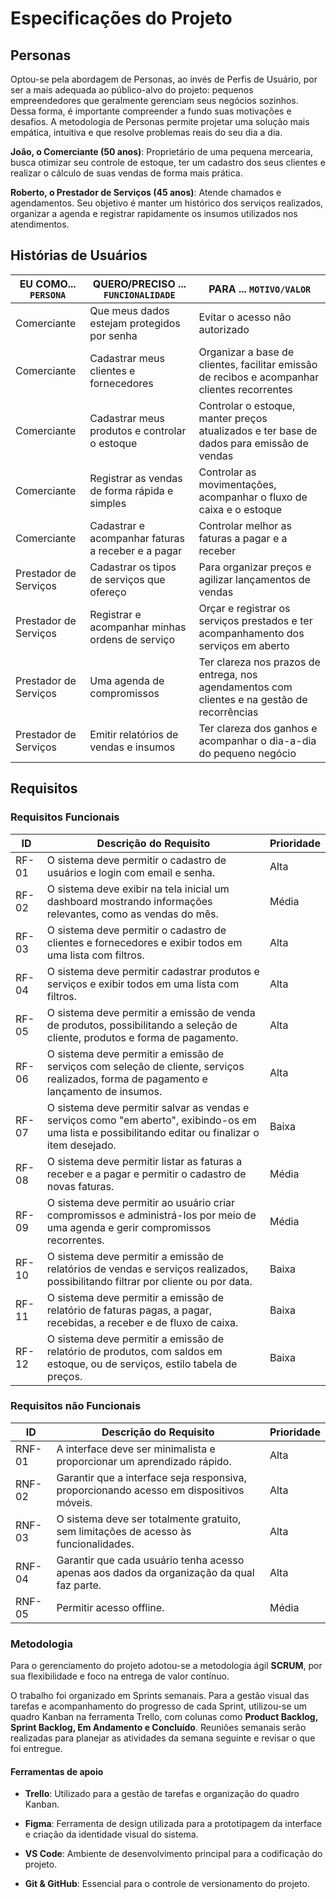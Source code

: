 # Especificações do Projeto

## Personas

Optou-se pela abordagem de Personas, ao invés de Perfis de Usuário, por ser a mais adequada ao público-alvo do projeto: pequenos empreendedores que geralmente gerenciam seus negócios sozinhos. Dessa forma, é importante compreender a fundo suas motivações e desafios. A metodologia de Personas permite projetar uma solução mais empática, intuitiva e que resolve problemas reais do seu dia a dia.  

**João, o Comerciante (50 anos)**: Proprietário de uma pequena mercearia, busca otimizar seu controle de estoque, ter um cadastro dos seus clientes e realizar o cálculo de suas vendas de forma mais prática.  
 
**Roberto, o Prestador de Serviços (45 anos)**: Atende chamados e agendamentos. Seu objetivo é manter um histórico dos serviços realizados, organizar a agenda e registrar rapidamente os insumos utilizados nos atendimentos.  

## Histórias de Usuários

|EU COMO... `PERSONA`| QUERO/PRECISO ... `FUNCIONALIDADE` |PARA ... `MOTIVO/VALOR`                 |
|--------------------|------------------------------------|----------------------------------------|
 | Comerciante | Que meus dados estejam protegidos por senha | Evitar o acesso não autorizado | 
 | Comerciante | Cadastrar meus clientes e fornecedores | Organizar a base de clientes, facilitar emissão de recibos e acompanhar clientes recorrentes | 
 | Comerciante | Cadastrar meus produtos e controlar o estoque | Controlar o estoque, manter preços atualizados e ter base de dados para emissão de vendas | 
 | Comerciante | Registrar as vendas de forma rápida e simples | Controlar as movimentações, acompanhar o fluxo de caixa e o estoque | 
 | Comerciante | Cadastrar e acompanhar faturas a receber e a pagar | Controlar melhor as faturas a pagar e a receber | 
 | Prestador de Serviços | Cadastrar os tipos de serviços que ofereço | Para organizar preços e agilizar lançamentos de vendas | 
 | Prestador de Serviços | Registrar e acompanhar minhas ordens de serviço | Orçar e registrar os serviços prestados e ter acompanhamento dos serviços em aberto | 
 | Prestador de Serviços | Uma agenda de compromissos | Ter clareza nos prazos de entrega, nos agendamentos com clientes e na gestão de recorrências | 
 | Prestador de Serviços | Emitir relatórios de vendas e insumos | Ter clareza dos ganhos e acompanhar o dia-a-dia do pequeno negócio | 

## Requisitos


### Requisitos Funcionais

|ID    | Descrição do Requisito  | Prioridade | 
|------|-----------------------------------------|----| 
 | RF-01 | O sistema deve permitir o cadastro de usuários e login com email e senha. | Alta | 
 | RF-02 | O sistema deve exibir na tela inicial um dashboard mostrando informações relevantes, como as vendas do mês. | Média | 
 | RF-03 | O sistema deve permitir o cadastro de clientes e fornecedores e exibir todos em uma lista com filtros. | Alta | 
 | RF-04 | O sistema deve permitir cadastrar produtos e serviços e exibir todos em uma lista com filtros. | Alta | 
 | RF-05 | O sistema deve permitir a emissão de venda de produtos, possibilitando a seleção de cliente, produtos e forma de pagamento. | Alta | 
 | RF-06 | O sistema deve permitir a emissão de serviços com seleção de cliente, serviços realizados, forma de pagamento e lançamento de insumos. | Alta | 
 | RF-07 | O sistema deve permitir salvar as vendas e serviços como "em aberto", exibindo-os em uma lista e possibilitando editar ou finalizar o item desejado. | Baixa | 
 | RF-08 | O sistema deve permitir listar as faturas a receber e a pagar e permitir o cadastro de novas faturas. | Média | 
 | RF-09 | O sistema deve permitir ao usuário criar compromissos e administrá-los por meio de uma agenda e gerir compromissos recorrentes. | Média | 
 | RF-10 | O sistema deve permitir a emissão de relatórios de vendas e serviços realizados, possibilitando filtrar por cliente ou por data. | Baixa | 
 | RF-11 | O sistema deve permitir a emissão de relatório de faturas pagas, a pagar, recebidas, a receber e de fluxo de caixa. | Baixa | 
 | RF-12 | O sistema deve permitir a emissão de relatório de produtos, com saldos em estoque, ou de serviços, estilo tabela de preços. | Baixa |  


### Requisitos não Funcionais

|ID     | Descrição do Requisito  |Prioridade |
|-------|-------------------------|----|
 | RNF-01 | A interface deve ser minimalista e proporcionar um aprendizado rápido. | Alta | 
 | RNF-02 | Garantir que a interface seja responsiva, proporcionando acesso em dispositivos móveis. | Alta | 
 | RNF-03 | O sistema deve ser totalmente gratuito, sem limitações de acesso às funcionalidades. | Alta | 
 | RNF-04 | Garantir que cada usuário tenha acesso apenas aos dados da organização da qual faz parte. | Alta | 
 | RNF-05 | Permitir acesso offline. | Média | 

 ### Metodologia

Para o gerenciamento do projeto adotou-se a metodologia ágil **SCRUM**, por sua flexibilidade e foco na entrega de valor contínuo.   

O trabalho foi organizado em Sprints semanais. Para a gestão visual das tarefas e acompanhamento do progresso de cada Sprint, utilizou-se um quadro Kanban na ferramenta Trello, com colunas como **Product Backlog, Sprint Backlog, Em Andamento e Concluído**. Reuniões semanais serão realizadas para planejar as atividades da semana seguinte e revisar o que foi entregue.

 #### Ferramentas de apoio
* **Trello**: Utilizado para a gestão de tarefas e organização do quadro Kanban.  

* **Figma**: Ferramenta de design utilizada para a prototipagem da interface e criação da identidade visual do sistema.

* **VS Code**: Ambiente de desenvolvimento principal para a codificação do projeto.

* **Git & GitHub**: Essencial para o controle de versionamento do projeto.